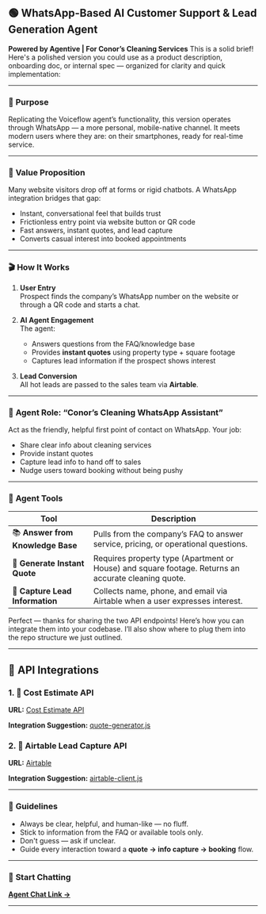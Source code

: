 ## 🟢 **WhatsApp-Based AI Customer Support & Lead Generation Agent**  
**Powered by Agentive | For Conor’s Cleaning Services**
This is a solid brief! Here's a polished version you could use as a product description, onboarding doc, or internal spec — organized for clarity and quick implementation:

---

### 🎯 **Purpose**  
Replicating the Voiceflow agent’s functionality, this version operates through WhatsApp — a more personal, mobile-native channel. It meets modern users where they are: on their smartphones, ready for real-time service.

---

### 💸 **Value Proposition**  
Many website visitors drop off at forms or rigid chatbots. A WhatsApp integration bridges that gap:  
- Instant, conversational feel that builds trust  
- Frictionless entry point via website button or QR code  
- Fast answers, instant quotes, and lead capture  
- Converts casual interest into booked appointments  

---

### 🎬 **How It Works**  
1. **User Entry**  
   Prospect finds the company’s WhatsApp number on the website or through a QR code and starts a chat.

2. **AI Agent Engagement**  
   The agent:  
   - Answers questions from the FAQ/knowledge base  
   - Provides **instant quotes** using property type + square footage  
   - Captures lead information if the prospect shows interest  

3. **Lead Conversion**  
   All hot leads are passed to the sales team via **Airtable**.

---

### 🤖 **Agent Role: “Conor’s Cleaning WhatsApp Assistant”**  
Act as the friendly, helpful first point of contact on WhatsApp. Your job:  
- Share clear info about cleaning services  
- Provide instant quotes  
- Capture lead info to hand off to sales  
- Nudge users toward booking without being pushy  

---

### 🧰 **Agent Tools**

| Tool | Description |
|------|-------------|
| 📚 **Answer from Knowledge Base** | Pulls from the company’s FAQ to answer service, pricing, or operational questions. |
| 🧾 **Generate Instant Quote** | Requires property type (Apartment or House) and square footage. Returns an accurate cleaning quote. |
| 📝 **Capture Lead Information** | Collects name, phone, and email via Airtable when a user expresses interest. |


Perfect — thanks for sharing the two API endpoints! Here’s how you can integrate them into your codebase. I’ll also show where to plug them into the repo structure we just outlined.

---

## 🔌 **API Integrations**

### 1. 🧾 **Cost Estimate API**
**URL:**   [Cost Estimate API](https://app.relevanceai.com/form/f1db6c/3665ab2a-e1f3-4609-b8d0-f0e70a96b410?version=latest)

**Integration Suggestion:** [quote-generator.js](src/tools/quote-generator.js)


### 2. 📝 **Airtable Lead Capture API**
**URL:**   [Airtable](https://app.relevanceai.com/form/f1db6c/74560f25-348e-4c61-9d1e-1a643aa6575c?version=latest)

**Integration Suggestion:** [airtable-client.js](src/tools/airtable-client.js)

---

### 📌 **Guidelines**
- Always be clear, helpful, and human-like — no fluff.  
- Stick to information from the FAQ or available tools only.  
- Don't guess — ask if unclear.  
- Guide every interaction toward a **quote → info capture → booking** flow.

---

### 💬 **Start Chatting**  
[**Agent Chat Link →**](https://agentivehub.com/chat/58f81ff5-49d2-4459-83b5-9cd565c27ef6)

---

